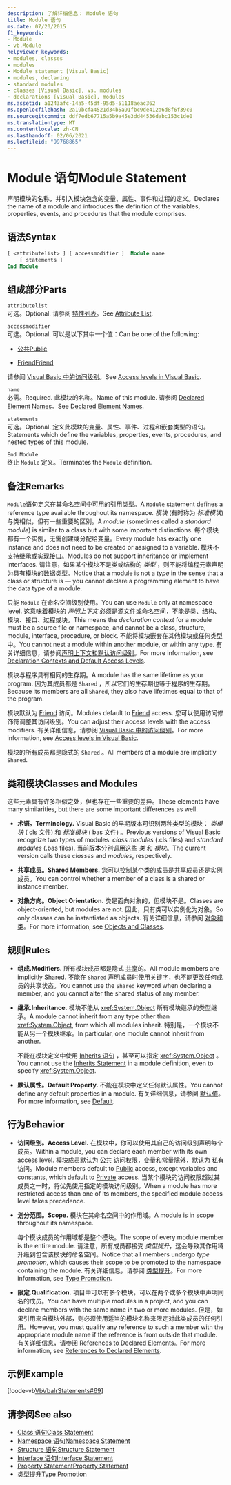 ```yaml
---
description: 了解详细信息： Module 语句
title: Module 语句
ms.date: 07/20/2015
f1_keywords:
- Module
- vb.Module
helpviewer_keywords:
- modules, classes
- modules
- Module statement [Visual Basic]
- modules, declaring
- standard modules
- classes [Visual Basic], vs. modules
- declarations [Visual Basic], modules
ms.assetid: a1243afc-14a5-45df-95d5-51118aeac362
ms.openlocfilehash: 2a19bcfa4521d34b5a91fbc9de412a6d8f6f39c0
ms.sourcegitcommit: ddf7edb67715a5b9a45e3dd44536dabc153c1de0
ms.translationtype: MT
ms.contentlocale: zh-CN
ms.lasthandoff: 02/06/2021
ms.locfileid: "99768865"
---
```

# <a name="module-statement"></a><span data-ttu-id="8d9f9-103">Module 语句</span><span class="sxs-lookup"><span data-stu-id="8d9f9-103">Module Statement</span></span>

<span data-ttu-id="8d9f9-104">声明模块的名称，并引入模块包含的变量、属性、事件和过程的定义。</span><span class="sxs-lookup"><span data-stu-id="8d9f9-104">Declares the name of a module and introduces the definition of the variables, properties, events, and procedures that the module comprises.</span></span>

## <a name="syntax"></a><span data-ttu-id="8d9f9-105">语法</span><span class="sxs-lookup"><span data-stu-id="8d9f9-105">Syntax</span></span>

```vb
[ <attributelist> ] [ accessmodifier ]  Module name
    [ statements ]
End Module
```

## <a name="parts"></a><span data-ttu-id="8d9f9-106">组成部分</span><span class="sxs-lookup"><span data-stu-id="8d9f9-106">Parts</span></span>

`attributelist`  
<span data-ttu-id="8d9f9-107">可选。</span><span class="sxs-lookup"><span data-stu-id="8d9f9-107">Optional.</span></span> <span data-ttu-id="8d9f9-108">请参阅 [特性列表](attribute-list.md)。</span><span class="sxs-lookup"><span data-stu-id="8d9f9-108">See [Attribute List](attribute-list.md).</span></span>

`accessmodifier`  
<span data-ttu-id="8d9f9-109">可选。</span><span class="sxs-lookup"><span data-stu-id="8d9f9-109">Optional.</span></span> <span data-ttu-id="8d9f9-110">可以是以下其中一个值：</span><span class="sxs-lookup"><span data-stu-id="8d9f9-110">Can be one of the following:</span></span>

- [<span data-ttu-id="8d9f9-111">公共</span><span class="sxs-lookup"><span data-stu-id="8d9f9-111">Public</span></span>](../modifiers/public.md)

- [<span data-ttu-id="8d9f9-112">Friend</span><span class="sxs-lookup"><span data-stu-id="8d9f9-112">Friend</span></span>](../modifiers/friend.md)

<span data-ttu-id="8d9f9-113">请参阅 [Visual Basic 中的访问级别](../../programming-guide/language-features/declared-elements/access-levels.md)。</span><span class="sxs-lookup"><span data-stu-id="8d9f9-113">See [Access levels in Visual Basic](../../programming-guide/language-features/declared-elements/access-levels.md).</span></span>

`name`  
<span data-ttu-id="8d9f9-114">必需。</span><span class="sxs-lookup"><span data-stu-id="8d9f9-114">Required.</span></span> <span data-ttu-id="8d9f9-115">此模块的名称。</span><span class="sxs-lookup"><span data-stu-id="8d9f9-115">Name of this module.</span></span> <span data-ttu-id="8d9f9-116">请参阅 [Declared Element Names](../../programming-guide/language-features/declared-elements/declared-element-names.md)。</span><span class="sxs-lookup"><span data-stu-id="8d9f9-116">See [Declared Element Names](../../programming-guide/language-features/declared-elements/declared-element-names.md).</span></span>

`statements`  
<span data-ttu-id="8d9f9-117">可选。</span><span class="sxs-lookup"><span data-stu-id="8d9f9-117">Optional.</span></span> <span data-ttu-id="8d9f9-118">定义此模块的变量、属性、事件、过程和嵌套类型的语句。</span><span class="sxs-lookup"><span data-stu-id="8d9f9-118">Statements which define the variables, properties, events, procedures, and nested types of this module.</span></span>

`End Module`  
<span data-ttu-id="8d9f9-119">终止 `Module` 定义。</span><span class="sxs-lookup"><span data-stu-id="8d9f9-119">Terminates the `Module` definition.</span></span>

## <a name="remarks"></a><span data-ttu-id="8d9f9-120">备注</span><span class="sxs-lookup"><span data-stu-id="8d9f9-120">Remarks</span></span>

<span data-ttu-id="8d9f9-121">`Module`语句定义在其命名空间中可用的引用类型。</span><span class="sxs-lookup"><span data-stu-id="8d9f9-121">A `Module` statement defines a reference type available throughout its namespace.</span></span> <span data-ttu-id="8d9f9-122">*模块* (有时称为 *标准模块*) 与类相似，但有一些重要的区别。</span><span class="sxs-lookup"><span data-stu-id="8d9f9-122">A *module* (sometimes called a *standard module*) is similar to a class but with some important distinctions.</span></span> <span data-ttu-id="8d9f9-123">每个模块都有一个实例，无需创建或分配给变量。</span><span class="sxs-lookup"><span data-stu-id="8d9f9-123">Every module has exactly one instance and does not need to be created or assigned to a variable.</span></span> <span data-ttu-id="8d9f9-124">模块不支持继承或实现接口。</span><span class="sxs-lookup"><span data-stu-id="8d9f9-124">Modules do not support inheritance or implement interfaces.</span></span> <span data-ttu-id="8d9f9-125">请注意，如果某个模块不是类或结构的 *类型* ，则不能将编程元素声明为具有模块的数据类型。</span><span class="sxs-lookup"><span data-stu-id="8d9f9-125">Notice that a module is not a *type* in the sense that a class or structure is — you cannot declare a programming element to have the data type of a module.</span></span>

<span data-ttu-id="8d9f9-126">只能 `Module` 在命名空间级别使用。</span><span class="sxs-lookup"><span data-stu-id="8d9f9-126">You can use `Module` only at namespace level.</span></span> <span data-ttu-id="8d9f9-127">这意味着模块的 *声明上下文* 必须是源文件或命名空间，不能是类、结构、模块、接口、过程或块。</span><span class="sxs-lookup"><span data-stu-id="8d9f9-127">This means the *declaration context* for a module must be a source file or namespace, and cannot be a class, structure, module, interface, procedure, or block.</span></span> <span data-ttu-id="8d9f9-128">不能将模块嵌套在其他模块或任何类型中。</span><span class="sxs-lookup"><span data-stu-id="8d9f9-128">You cannot nest a module within another module, or within any type.</span></span> <span data-ttu-id="8d9f9-129">有关详细信息，请参阅[声明上下文和默认访问级别](declaration-contexts-and-default-access-levels.md)。</span><span class="sxs-lookup"><span data-stu-id="8d9f9-129">For more information, see [Declaration Contexts and Default Access Levels](declaration-contexts-and-default-access-levels.md).</span></span>

<span data-ttu-id="8d9f9-130">模块与程序具有相同的生存期。</span><span class="sxs-lookup"><span data-stu-id="8d9f9-130">A module has the same lifetime as your program.</span></span> <span data-ttu-id="8d9f9-131">因为其成员都是 `Shared` ，所以它们的生存期也等于程序的生存期。</span><span class="sxs-lookup"><span data-stu-id="8d9f9-131">Because its members are all `Shared`, they also have lifetimes equal to that of the program.</span></span>

<span data-ttu-id="8d9f9-132">模块默认为 [Friend](../modifiers/friend.md) 访问。</span><span class="sxs-lookup"><span data-stu-id="8d9f9-132">Modules default to [Friend](../modifiers/friend.md) access.</span></span> <span data-ttu-id="8d9f9-133">您可以使用访问修饰符调整其访问级别。</span><span class="sxs-lookup"><span data-stu-id="8d9f9-133">You can adjust their access levels with the access modifiers.</span></span> <span data-ttu-id="8d9f9-134">有关详细信息，请参阅 [Visual Basic 中的访问级别](../../programming-guide/language-features/declared-elements/access-levels.md)。</span><span class="sxs-lookup"><span data-stu-id="8d9f9-134">For more information, see [Access levels in Visual Basic](../../programming-guide/language-features/declared-elements/access-levels.md).</span></span>

<span data-ttu-id="8d9f9-135">模块的所有成员都是隐式的 `Shared` 。</span><span class="sxs-lookup"><span data-stu-id="8d9f9-135">All members of a module are implicitly `Shared`.</span></span>

## <a name="classes-and-modules"></a><span data-ttu-id="8d9f9-136">类和模块</span><span class="sxs-lookup"><span data-stu-id="8d9f9-136">Classes and Modules</span></span>

<span data-ttu-id="8d9f9-137">这些元素具有许多相似之处，但也存在一些重要的差异。</span><span class="sxs-lookup"><span data-stu-id="8d9f9-137">These elements have many similarities, but there are some important differences as well.</span></span>

- <span data-ttu-id="8d9f9-138">**术语。**</span><span class="sxs-lookup"><span data-stu-id="8d9f9-138">**Terminology.**</span></span> <span data-ttu-id="8d9f9-139">Visual Basic 的早期版本可识别两种类型的模块： *类模块* ( cls 文件) 和 *标准模块* ( bas 文件) 。</span><span class="sxs-lookup"><span data-stu-id="8d9f9-139">Previous versions of Visual Basic recognize two types of modules: *class modules* (.cls files) and *standard modules* (.bas files).</span></span> <span data-ttu-id="8d9f9-140">当前版本分别调用这些 *类* 和 *模块*。</span><span class="sxs-lookup"><span data-stu-id="8d9f9-140">The current version calls these *classes* and *modules*, respectively.</span></span>

- <span data-ttu-id="8d9f9-141">**共享成员。**</span><span class="sxs-lookup"><span data-stu-id="8d9f9-141">**Shared Members.**</span></span> <span data-ttu-id="8d9f9-142">您可以控制某个类的成员是共享成员还是实例成员。</span><span class="sxs-lookup"><span data-stu-id="8d9f9-142">You can control whether a member of a class is a shared or instance member.</span></span>

- <span data-ttu-id="8d9f9-143">**对象方向。**</span><span class="sxs-lookup"><span data-stu-id="8d9f9-143">**Object Orientation.**</span></span> <span data-ttu-id="8d9f9-144">类是面向对象的，但模块不是。</span><span class="sxs-lookup"><span data-stu-id="8d9f9-144">Classes are object-oriented, but modules are not.</span></span> <span data-ttu-id="8d9f9-145">因此，只有类可以实例化为对象。</span><span class="sxs-lookup"><span data-stu-id="8d9f9-145">So only classes can be instantiated as objects.</span></span> <span data-ttu-id="8d9f9-146">有关详细信息，请参阅 [对象和类](../../programming-guide/language-features/objects-and-classes/index.md)。</span><span class="sxs-lookup"><span data-stu-id="8d9f9-146">For more information, see [Objects and Classes](../../programming-guide/language-features/objects-and-classes/index.md).</span></span>

## <a name="rules"></a><span data-ttu-id="8d9f9-147">规则</span><span class="sxs-lookup"><span data-stu-id="8d9f9-147">Rules</span></span>

- <span data-ttu-id="8d9f9-148">**组成.**</span><span class="sxs-lookup"><span data-stu-id="8d9f9-148">**Modifiers.**</span></span> <span data-ttu-id="8d9f9-149">所有模块成员都是隐式 [共享](../modifiers/shared.md)的。</span><span class="sxs-lookup"><span data-stu-id="8d9f9-149">All module members are implicitly [Shared](../modifiers/shared.md).</span></span> <span data-ttu-id="8d9f9-150">不能在 `Shared` 声明成员时使用关键字，也不能更改任何成员的共享状态。</span><span class="sxs-lookup"><span data-stu-id="8d9f9-150">You cannot use the `Shared` keyword when declaring a member, and you cannot alter the shared status of any member.</span></span>

- <span data-ttu-id="8d9f9-151">**继承.**</span><span class="sxs-lookup"><span data-stu-id="8d9f9-151">**Inheritance.**</span></span> <span data-ttu-id="8d9f9-152">模块不能从 <xref:System.Object> 所有模块继承的类型继承。</span><span class="sxs-lookup"><span data-stu-id="8d9f9-152">A module cannot inherit from any type other than <xref:System.Object>, from which all modules inherit.</span></span> <span data-ttu-id="8d9f9-153">特别是，一个模块不能从另一个模块继承。</span><span class="sxs-lookup"><span data-stu-id="8d9f9-153">In particular, one module cannot inherit from another.</span></span>

  <span data-ttu-id="8d9f9-154">不能在模块定义中使用 [Inherits 语句](inherits-statement.md) ，甚至可以指定 <xref:System.Object> 。</span><span class="sxs-lookup"><span data-stu-id="8d9f9-154">You cannot use the [Inherits Statement](inherits-statement.md) in a module definition, even to specify <xref:System.Object>.</span></span>

- <span data-ttu-id="8d9f9-155">**默认属性。**</span><span class="sxs-lookup"><span data-stu-id="8d9f9-155">**Default Property.**</span></span> <span data-ttu-id="8d9f9-156">不能在模块中定义任何默认属性。</span><span class="sxs-lookup"><span data-stu-id="8d9f9-156">You cannot define any default properties in a module.</span></span> <span data-ttu-id="8d9f9-157">有关详细信息，请参阅 [默认值](../modifiers/default.md)。</span><span class="sxs-lookup"><span data-stu-id="8d9f9-157">For more information, see [Default](../modifiers/default.md).</span></span>

## <a name="behavior"></a><span data-ttu-id="8d9f9-158">行为</span><span class="sxs-lookup"><span data-stu-id="8d9f9-158">Behavior</span></span>

- <span data-ttu-id="8d9f9-159">**访问级别。**</span><span class="sxs-lookup"><span data-stu-id="8d9f9-159">**Access Level.**</span></span> <span data-ttu-id="8d9f9-160">在模块中，你可以使用其自己的访问级别声明每个成员。</span><span class="sxs-lookup"><span data-stu-id="8d9f9-160">Within a module, you can declare each member with its own access level.</span></span> <span data-ttu-id="8d9f9-161">模块成员默认为 [公共](../modifiers/public.md) 访问权限，变量和常量除外，默认为 [私有](../modifiers/private.md) 访问。</span><span class="sxs-lookup"><span data-stu-id="8d9f9-161">Module members default to [Public](../modifiers/public.md) access, except variables and constants, which default to [Private](../modifiers/private.md) access.</span></span> <span data-ttu-id="8d9f9-162">当某个模块的访问权限超过其成员之一时，将优先使用指定的模块访问级别。</span><span class="sxs-lookup"><span data-stu-id="8d9f9-162">When a module has more restricted access than one of its members, the specified module access level takes precedence.</span></span>

- <span data-ttu-id="8d9f9-163">**划分范围。**</span><span class="sxs-lookup"><span data-stu-id="8d9f9-163">**Scope.**</span></span> <span data-ttu-id="8d9f9-164">模块在其命名空间中的作用域。</span><span class="sxs-lookup"><span data-stu-id="8d9f9-164">A module is in scope throughout its namespace.</span></span>

  <span data-ttu-id="8d9f9-165">每个模块成员的作用域都是整个模块。</span><span class="sxs-lookup"><span data-stu-id="8d9f9-165">The scope of every module member is the entire module.</span></span> <span data-ttu-id="8d9f9-166">请注意，所有成员都接受 *类型提升*，这会导致其作用域升级到包含该模块的命名空间。</span><span class="sxs-lookup"><span data-stu-id="8d9f9-166">Notice that all members undergo *type promotion*, which causes their scope to be promoted to the namespace containing the module.</span></span> <span data-ttu-id="8d9f9-167">有关详细信息，请参阅 [类型提升](../../programming-guide/language-features/declared-elements/type-promotion.md)。</span><span class="sxs-lookup"><span data-stu-id="8d9f9-167">For more information, see [Type Promotion](../../programming-guide/language-features/declared-elements/type-promotion.md).</span></span>

- <span data-ttu-id="8d9f9-168">**限定.**</span><span class="sxs-lookup"><span data-stu-id="8d9f9-168">**Qualification.**</span></span> <span data-ttu-id="8d9f9-169">项目中可以有多个模块，可以在两个或多个模块中声明同名的成员。</span><span class="sxs-lookup"><span data-stu-id="8d9f9-169">You can have multiple modules in a project, and you can declare members with the same name in two or more modules.</span></span> <span data-ttu-id="8d9f9-170">但是，如果引用来自模块外部，则必须使用适当的模块名称来限定对此类成员的任何引用。</span><span class="sxs-lookup"><span data-stu-id="8d9f9-170">However, you must qualify any reference to such a member with the appropriate module name if the reference is from outside that module.</span></span> <span data-ttu-id="8d9f9-171">有关详细信息，请参阅 [References to Declared Elements](../../programming-guide/language-features/declared-elements/references-to-declared-elements.md)。</span><span class="sxs-lookup"><span data-stu-id="8d9f9-171">For more information, see [References to Declared Elements](../../programming-guide/language-features/declared-elements/references-to-declared-elements.md).</span></span>

## <a name="example"></a><span data-ttu-id="8d9f9-172">示例</span><span class="sxs-lookup"><span data-stu-id="8d9f9-172">Example</span></span>

[!code-vb[VbVbalrStatements#69](~/samples/snippets/visualbasic/VS_Snippets_VBCSharp/VbVbalrStatements/VB/Class1.vb#69)]

## <a name="see-also"></a><span data-ttu-id="8d9f9-173">请参阅</span><span class="sxs-lookup"><span data-stu-id="8d9f9-173">See also</span></span>

- [<span data-ttu-id="8d9f9-174">Class 语句</span><span class="sxs-lookup"><span data-stu-id="8d9f9-174">Class Statement</span></span>](class-statement.md)
- [<span data-ttu-id="8d9f9-175">Namespace 语句</span><span class="sxs-lookup"><span data-stu-id="8d9f9-175">Namespace Statement</span></span>](namespace-statement.md)
- [<span data-ttu-id="8d9f9-176">Structure 语句</span><span class="sxs-lookup"><span data-stu-id="8d9f9-176">Structure Statement</span></span>](structure-statement.md)
- [<span data-ttu-id="8d9f9-177">Interface 语句</span><span class="sxs-lookup"><span data-stu-id="8d9f9-177">Interface Statement</span></span>](interface-statement.md)
- [<span data-ttu-id="8d9f9-178">Property Statement</span><span class="sxs-lookup"><span data-stu-id="8d9f9-178">Property Statement</span></span>](property-statement.md)
- [<span data-ttu-id="8d9f9-179">类型提升</span><span class="sxs-lookup"><span data-stu-id="8d9f9-179">Type Promotion</span></span>](../../programming-guide/language-features/declared-elements/type-promotion.md)
